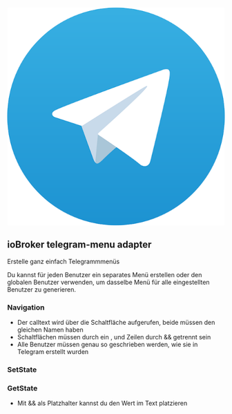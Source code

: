 ![Logo](../../admin/telegram-menu.png)

## ioBroker telegram-menu adapter

Erstelle ganz einfach Telegrammmenüs

Du kannst für jeden Benutzer ein separates Menü erstellen oder den globalen Benutzer verwenden, um dasselbe Menü für alle eingestellten Benutzer zu generieren.

### Navigation

-   Der calltext wird über die Schaltfläche aufgerufen, beide müssen den gleichen Namen haben
-   Schaltflächen müssen durch ein , und Zeilen durch && getrennt sein
-   Alle Benutzer müssen genau so geschrieben werden, wie sie in Telegram erstellt wurden

### SetState

### GetState

-   Mit && als Platzhalter kannst du den Wert im Text platzieren
